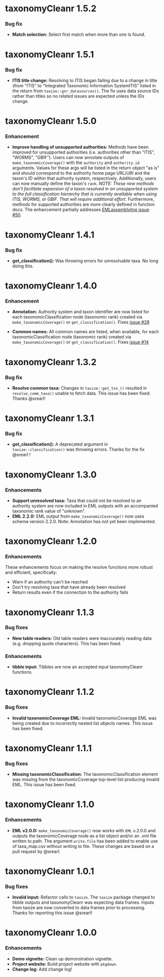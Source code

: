 # taxonomyCleanr 1.5.2

### Bug fix

* __Match selection:__ Select first match when more than one is found.

# taxonomyCleanr 1.5.1

### Bug fix

* __ITIS title change:__ Resolving to ITIS began failing due to a change in title (from "ITIS" to "Integrated Taxonomic Information SystemITIS" listed in the return from `taxize::gnr_datasources()`. The fix uses data source IDs rather than titles so no related issues are expected unless the IDs change.

# taxonomyCleanr 1.5.0

### Enhancement

* __Improve handling of unsupported authorities:__ Methods have been improved for unsupported authorities (i.e. authorities other than "ITIS", "WORMS", "GBIF"). Users can now annotate outputs of `make_taxonomicCoverage()` with the `authority` and `authority.id` arguments. Values for these args will be listed in the return object "as is" and should correspond to the authority home page URL/URI and the taxon's ID within that authority system, respectively. Additionally, users can now manually define the taxon's `rank`. _NOTE: These new methods don't facilitate expansion of a taxon resolved in an unsupported system to the full classification hierarchy that is currently available when using ITIS, WORMS, or GBIF. That will require additional effort._ Furthermore, methods for supported authorities are more clearly defined in function docs. The enhancement partially addresses [EMLassemblyline issue #50](https://github.com/EDIorg/EMLassemblyline/issues/50).

# taxonomyCleanr 1.4.1

### Bug fix

* __get_classification():__ Was throwing errors for unresolvable taxa. No long doing this.

# taxonomyCleanr 1.4.0

### Enhancement

* __Annotation:__ Authority system and taxon identifier are now listed for each taxonomicClassification node (taxonomic rank) created via `make_taxonomicCoverage()` or `get_classification()`. Fixes [issue #28](https://github.com/EDIorg/taxonomyCleanr/issues/28)

* __Common names:__ All common names are listed, when available, for each taxonomicClassification node (taxonomic rank) created via `make_taxonomicCoverage()` or `get_classification()`. Fixes [issue #14](https://github.com/EDIorg/taxonomyCleanr/issues/14)

# taxonomyCleanr 1.3.2

### Bug fix

* __Resolve common taxa:__ Changes in `taxize::get_tsn_()` resulted in `resolve_comm_taxa()` unable to fetch data. This issue has been fixed. Thanks @srearl!

# taxonomyCleanr 1.3.1

### Bug fix

* __get_classification():__ A deprecated argument in `taxize::classification()` was throwing errors. Thanks for the fix @srearl !

# taxonomyCleanr 1.3.0

### Enhancements

* __Support unresolved taxa:__ Taxa that could not be resolved to an authority system are now included in EML outputs with an accompanied taxonomic rank value of "unknown".
* __EML 2.2.0:__ EML output from `make_taxonomicCoverage()` now uses schema version 2.2.0. Note: Annotation has not yet been implemented.

# taxonomyCleanr 1.2.0

### Enhancements

These enhancements focus on making the resolve functions more robust and efficient, specifically:

* Warn if an authority can't be reached
* Don't try resolving taxa that have already been resolved
* Return results even if the connection to the authority fails

# taxonomyCleanr 1.1.3

### Bug fixes

* __New table readers:__ Old table readers were inaccurately reading data (e.g. dropping quote characters). This has been fixed.

### Enhancements

* __tibble input:__ Tibbles are now an accepted input taxonomyCleanr functions.

# taxonomyCleanr 1.1.2

### Bug fixes

* __Invalid taxonomicCoverage EML:__ Invalid taxonomicCoverage EML was being created due to incorrectly nested list objects names. This issue has been fixed.

# taxonomyCleanr 1.1.1

### Bug fixes

* __Missing taxonomicClassification:__ The taxonomicClassification element was missing from the taxonomicCoverage top-level list producing invalid EML. This issue has been fixed.

# taxonomyCleanr 1.1.0

### Enhancements

* __EML v2.0.0:__ `make_taxonomicCoverage()` now works with `EML` v.2.0.0 and outputs the taxonomicCoverage node as a list object and/or an .xml file written to path. The argument `write.file` has been added to enable use of taxa_map.csv without writing to file. These changes are based on a pull request by @srearl.

# taxonomyCleanr 1.0.1

### Bug fixes

* __Invalid input:__ Refactor calls to `taxize`. The `taxize` package changed to tibble outputs and taxonomyCleanr was expecting data frames. Inputs from taxize are now converted to data frames prior to processing. Thanks for reporting this issue @srearl!

# taxonomyCleanr 1.0.0

### Enhancements

* __Demo vignette:__ Clean up demonstration vignette.
* __Project website:__ Build project website with `pkgdown`.
* __Change log:__ Add change log!
